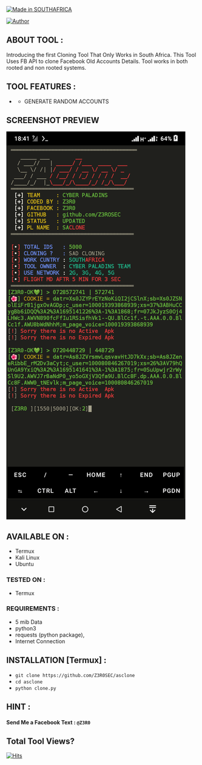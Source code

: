 <p align="left">
<a href="#"><img title="Made in SOUTHAFRICA" src="https://img.shields.io/badge/MADE%20IN-SOUTHAFRICA-green?colorA=%23ff0000&colorB=%23017e40&style=for-the-badge"></a>
</p>

<a href="https://github.com/htr-tech"><img title="Author" src="https://img.shields.io/badge/Author-Z3R0--TR4CE-red.svg?style=for-the-badge&logo=github"></a>


## ABOUT TOOL :
Introducing the first Cloning Tool That Only Works in South Africa. This Tool Uses FB API to clone Facebook Old Accounts Details. Tool works in both rooted and non rooted systems.

## TOOL FEATURES :
* - GENERATE RANDOM ACCOUNTS


## SCREENSHOT PREVIEW
![screenshot 1](https://github.com/Z3R0SEC/saclone/blob/main/prev.png)

## AVAILABLE ON :

* Termux
* Kali Linux
* Ubuntu

### TESTED ON :

* Termux

### REQUIREMENTS :
* 5 mib Data
* python3
* requests (python package),
* Internet Connection

## INSTALLATION [Termux] :

* ` git clone https://github.com/Z3R0SEC/asclone `
* ` cd asclone `
* ` python clone.py `


## HINT :
#### Send Me a Facebook Text : ` @Z3R0 `

## Total Tool Views?
[![Hits](https://hits.seeyoufarm.com/api/count/incr/badge.svg?url=https%3A%2F%2Fgithub.com%2FZ3R0SEC%2Fasclone&count_bg=%23FF6C1D&title_bg=%23555555&icon=&icon_color=%23E7E7E7&title=Views&edge_flat=false)](https://hits.seeyoufarm.com)
